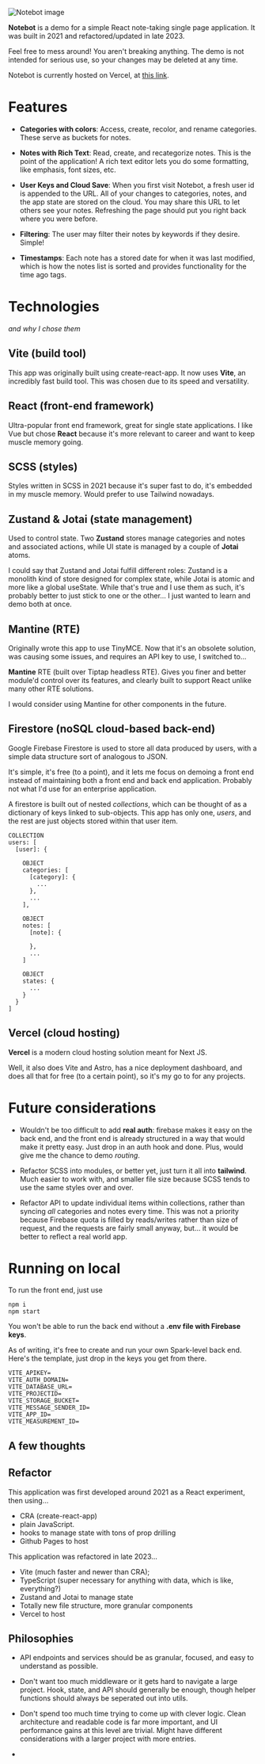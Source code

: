 ![Notebot image](./src/images/notebot-image.png)

**Notebot** is a demo for a simple React note-taking single page application. It was built in 2021 and refactored/updated in late 2023.

Feel free to mess around! You aren't breaking anything. The demo is not intended for serious use, so your changes may be deleted at any time.

Notebot is currently hosted on Vercel, at [this link]().

# Features

- **Categories with colors**: Access, create, recolor, and rename categories. These serve as buckets for notes.

- **Notes with Rich Text**: Read, create, and recategorize notes. This is the point of the application! A rich text editor lets you do some formatting, like emphasis, font sizes, etc.

- **User Keys and Cloud Save**: When you first visit Notebot, a fresh user id is appended to the URL. All of your changes to categories, notes, and the app state are stored on the cloud. You may share this URL to let others see your notes. Refreshing the page should put you right back where you were before.

- **Filtering**: The user may filter their notes by keywords if they desire. Simple!

- **Timestamps**: Each note has a stored date for when it was last modified, which is how the notes list is sorted and provides functionality for the time ago tags.

# Technologies

*and why I chose them*

## Vite (build tool)

This app was originally built using create-react-app. It now uses **Vite**, an incredibly fast build tool. This was chosen due to its speed and versatility.

## React (front-end framework)

Ultra-popular front end framework, great for single state applications. I like Vue but chose **React** because it's more relevant to career and want to keep muscle memory going.

## SCSS (styles)

Styles written in SCSS in 2021 because it's super fast to do, it's embedded in my muscle memory. Would prefer to use Tailwind nowadays.

## Zustand & Jotai (state management)

Used to control state. Two **Zustand** stores manage categories and notes and associated actions, while UI state is managed by a couple of **Jotai** atoms.

I could say that Zustand and Jotai fulfill different roles: Zustand is a monolith kind of store designed for complex state, while Jotai is atomic and more like a global useState. While that's true and I use them as such, it's probably better to just stick to one or the other... I just wanted to learn and demo both at once.

## Mantine (RTE)

Originally wrote this app to use TinyMCE. Now that it's an obsolete solution, was causing some issues, and requires an API key to use, I switched to...

**Mantine** RTE (built over Tiptap headless RTE). Gives you finer and better module'd control over its features, and clearly built to support React unlike many other RTE solutions.

I would consider using Mantine for other components in the future.

## Firestore (noSQL cloud-based back-end)

Google Firebase Firestore is used to store all data produced by users, with a simple data structure sort of analogous to JSON.

It's simple, it's free (to a point), and it lets me focus on demoing a front end instead of maintaining both a front end and back end application. Probably not what I'd use for an enterprise application.

A firestore is built out of nested *collections*, which can be thought of as a dictionary of keys linked to sub-objects. This app has only one, *users*, and the rest are just objects stored within that user item.

```
COLLECTION
users: [
  [user]: {

    OBJECT
    categories: [
      [category]: {
        ...
      },
      ...
    ],

    OBJECT
    notes: [
      [note]: {

      },
      ...
    ]

    OBJECT
    states: {
      ...
    }
  }
]

```

## Vercel (cloud hosting)

**Vercel** is a modern cloud hosting solution meant for Next JS.

Well, it also does Vite and Astro, has a nice deployment dashboard, and does all that for free (to a certain point), so it's my go to for any projects.

# Future considerations

- Wouldn't be too difficult to add **real auth**: firebase makes it easy on the back end, and the front end is already structured in a way that would make it pretty easy. Just drop in an auth hook and done. Plus, would give me the chance to demo *routing*.

- Refactor SCSS into modules, or better yet, just turn it all into **tailwind**. Much easier to work with, and smaller file size because SCSS tends to use the same styles over and over.

- Refactor API to update individual items within collections, rather than syncing *all* categories and notes every time. This was not a priority because Firebase quota is filled by reads/writes rather than size of request, and the requests are fairly small anyway, but... it would be better to reflect a real world app.

# Running on local

To run the front end, just use

```
npm i
npm start
```

You won't be able to run the back end without a **.env file with Firebase keys**. 

As of writing, it's free to create and run your own Spark-level back end. Here's the template, just drop in the keys you get from there.

```
VITE_APIKEY=
VITE_AUTH_DOMAIN=
VITE_DATABASE_URL=
VITE_PROJECTID=
VITE_STORAGE_BUCKET=
VITE_MESSAGE_SENDER_ID=
VITE_APP_ID=
VITE_MEASUREMENT_ID=
```

## A few thoughts

## Refactor

This application was first developed around 2021 as a React experiment, then using...
- CRA (create-react-app)
- plain JavaScript.
- hooks to manage state with tons of prop drilling
- Github Pages to host

This application was refactored in late 2023...
- Vite (much faster and newer than CRA);
- TypeScript (super necessary for anything with data, which is like, everything?)
- Zustand and Jotai to manage state
- Totally new file structure, more granular components
- Vercel to host

## Philosophies

- API endpoints and services should be as granular, focused, and easy to understand as possible.

- Don't want too much middleware or it gets hard to navigate a large project. Hook, state, and API should generally be enough, though helper functions should always be seperated out into utils.

- Don't spend too much time trying to come up with clever logic. Clean architecture and readable code is far more important, and UI performance gains at this level are trivial. Might have different considerations with a larger project with more entries.

- 